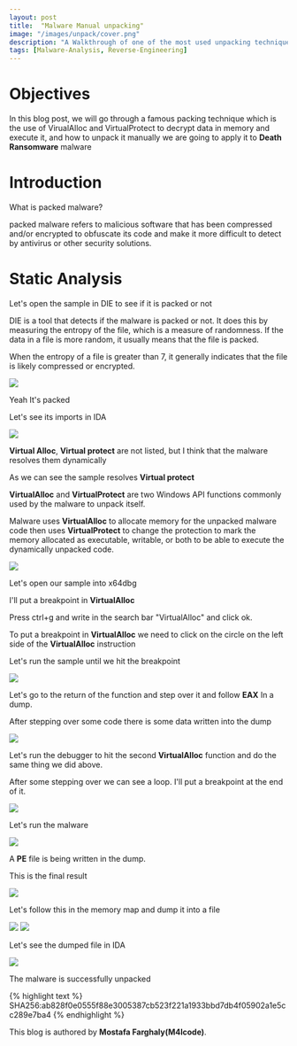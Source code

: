 ```yaml
---
layout: post
title:  "Malware Manual unpacking"
image: "/images/unpack/cover.png"
description: "A Walkthrough of one of the most used unpacking techniques"
tags: [Malware-Analysis, Reverse-Engineering] 
---
```


# Objectives

In this blog post, we will go through a famous packing technique which is the use of VirualAlloc and VirtualProtect to decrypt data in memory and execute it, and how to unpack it manually we are going to apply it to **Death Ransomware** malware

# Introduction

What is packed malware?

packed malware refers to malicious software that has been compressed and/or encrypted to obfuscate its code and make it more difficult to detect by antivirus or other security solutions.


# Static Analysis

Let's open the sample in DIE to see if it is packed or not

DIE is a tool that detects if the malware is packed or not. It does this by measuring the entropy of the file, which is a measure of randomness. If the data in a file is more random, it usually means that the file is packed.

When the entropy of a file is greater than 7, it generally indicates that the file is likely compressed or encrypted.

![](/images/unpack/image1.jpg)

Yeah It's packed

Let's see its imports in IDA

![](/images/unpack/image2.jpg)

**Virtual Alloc**, **Virtual protect** are not listed, but I think that the malware resolves them dynamically

As we can see the sample resolves **Virtual protect**

**VirtualAlloc** and **VirtualProtect** are two Windows API functions commonly used by the malware to unpack itself.

Malware uses **VirtualAlloc** to allocate memory for the unpacked malware code then uses **VirtualProtect** to change the protection to mark the memory allocated as executable, writable, or both to be able to execute the dynamically unpacked code.

![](/images/unpack/image3.jpg)

Let's open our sample into x64dbg

I'll put a breakpoint in **VirtualAlloc**

Press ctrl+g and write in the search bar "VirtualAlloc" and click ok.

To put a breakpoint in **VirtualAlloc** we need to click on the circle on the left side of the **VirtualAlloc** instruction 

Let's run the sample until we hit the breakpoint

![](/images/unpack/image4.jpg)

Let's go to the return of the function and step over it and follow **EAX** In a dump.

After stepping over some code there is some data written into the dump

![](/images/unpack/image5.jpg)

Let's run the debugger to hit the second **VirtualAlloc** function and do the same thing we did above.

After some stepping over we can see a loop. I'll put a breakpoint at the end of it.

![](/images/unpack/image6.jpg)

Let's run the malware

![](/images/unpack/image7.jpg)

A **PE** file is being written in the dump.

This is the final result

![](/images/unpack/image8.jpg)

Let's follow this in the memory map and dump it into a file

![](/images/unpack/image9.jpg)
![](/images/unpack/image10.jpg)

Let's see the dumped file in IDA

![](/images/unpack/image11.jpg)

The malware is successfully unpacked

{% highlight text %}
SHA256:ab828f0e0555f88e3005387cb523f221a1933bbd7db4f05902a1e5cc289e7ba4
{% endhighlight %}

This blog is authored by **Mostafa Farghaly(M4lcode)**.